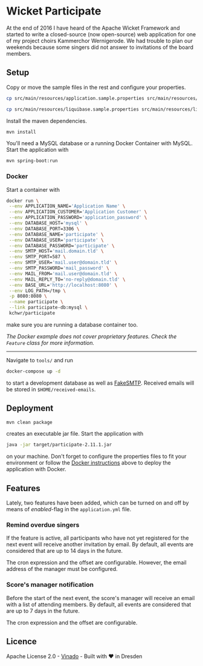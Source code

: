 # Wicket Participate

At the end of 2016 I have heard of the Apache Wicket Framework and started to write a closed-source (now open-source)
web application for one of my project choirs Kammerchor Wernigerode. We had trouble to plan our weekends because some
singers did not answer to invitations of the board members.

## Setup

Copy or move the sample files in the rest and configure your properties.

```bash
cp src/main/resources/application.sample.properties src/main/resources/application.properties

cp src/main/resources/liquibase.sample.properties src/main/resources/liquibase.properties
```

Install the maven dependencies.

```bash
mvn install
```

You'll need a MySQL database or a running Docker Container with MySQL. Start the application with

```bash
mvn spring-boot:run
```

### Docker

Start a container with
```bash
docker run \
 --env APPLICATION_NAME='Application Name' \
 --env APPLICATION_CUSTOMER='Application Customer' \
 --env APPLICATION_PASSWORD='application_password' \
 --env DATABASE_HOST='mysql' \
 --env DATABASE_PORT=3306 \
 --env DATABASE_NAME='participate' \
 --env DATABASE_USER='participate' \
 --env DATABASE_PASSWORD='participate' \
 --env SMTP_HOST='mail.domain.tld' \
 --env SMTP_PORT=587 \
 --env SMTP_USER='mail.user@domain.tld' \
 --env SMTP_PASSWORD='mail_password' \
 --env MAIL_FROM='mail.user@domain.tld' \
 --env MAIL_REPLY_TO='no-reply@domain.tld' \
 --env BASE_URL='http://localhost:8080' \
 --env LOG_PATH=/tmp \
 -p 8080:8080 \
 --name participate \
 --link participate-db:mysql \
 kchwr/participate
```
make sure you are running a database container too.

*The Docker example does not cover proprietary features. Check the `Feature` class for more information.*

---

Navigate to `tools/` and run

```bash
docker-compose up -d
```

to start a development database as well as [FakeSMTP](https://github.com/Nilhcem/FakeSMTP).
Received emails will be stored in `$HOME/received-emails`.

## Deployment

```bash
mvn clean package
```
creates an executable jar file. Start the application with

```bash
java -jar target/participate-2.11.1.jar
```

on your machine. Don't forget to configure the properties files to fit your environment or follow the
[Docker instructions](#docker) above to deploy the application with Docker.

## Features

Lately, two features have been added, which can be turned on and off by means of *enabled*-flag in the `application.yml`
file.

### Remind overdue singers

If the feature is active, all participants who have not yet registered for the next event will receive another
invitation by email. By default, all events are considered that are up to 14 days in the future.

The cron expression and the offset are configurable. However, the email address of the manager must be configured.

### Score's manager notification

Before the start of the next event, the score's manager will receive an email with a list of attending members. By default,
all events are considered that are up to 7 days in the future.

The cron expression and the offset are configurable.

## Licence
Apache License 2.0 - [Vinado](https://vinado.de) - Built with :heart: in Dresden
